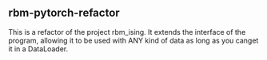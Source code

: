 **rbm-pytorch-refactor**
-------------------------------------------
This is a refactor of the project rbm_ising. It extends the interface of the program, allowing it to be used with ANY kind of data as long as you canget it in a DataLoader.